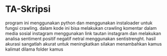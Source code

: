 # TA-Skripsi
program ini menggunakan python dan menggunakan instaloader untuk fungsi crawling. dalam kode ini bisa melakukan crawling komentar dalam media sosial instagram menggunakan link tautan instagram dan melakukan analisa sentiment positif negatif netral menggunakan sentistrenght. hasil akurasi sangatlah akurat untuk meningkatkan silakan menambahkan kamus kalimat dilama folder kamus
